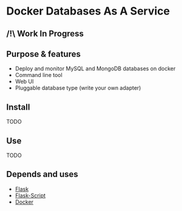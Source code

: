 # Docker Databases As A Service

## /!\ Work In Progress

## Purpose & features

* Deploy and monitor MySQL and MongoDB databases on docker
* Command line tool
* Web UI
* Pluggable database type (write your own adapter)

## Install

TODO

## Use

TODO

## Depends and uses

* [Flask](http://flask.pocoo.org)
* [Flask-Script](http://flask-script.readthedocs.org/en/latest/)
* [Docker](http://www.docker.io)